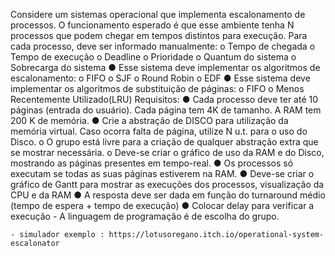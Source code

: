 Considere um sistemas operacional que implementa escalonamento de processos. O
funcionamento esperado é que esse ambiente tenha N processos que podem chegar em
tempos distintos para execução. Para cada processo, deve ser informado manualmente:
    o Tempo de chegada
    o Tempo de execução
    o Deadline
    o Prioridade
    o Quantum do sistema
    o Sobrecarga do sistema
● Esse sistema deve implementar os algoritmos de escalonamento:
    o FIFO
    o SJF
    o Round Robin
    o EDF
● Esse sistema deve implementar os algoritmos de substituição de páginas:
    o FIFO
    o Menos Recentemente Utilizado(LRU)
Requisitos:
    ● Cada processo deve ter até 10 páginas (entrada do usuário). Cada página tem 4K de
    tamanho. A RAM tem 200 K de memória.
    ● Crie a abstração de DISCO para utilização da memória virtual. Caso ocorra falta de
    página, utilize N u.t. para o uso do Disco.
        o O grupo está livre para a criação de qualquer abstração extra que se mostrar
        necessária.
        o Deve-se criar o gráfico de uso da RAM e do Disco, mostrando as páginas
        presentes em tempo-real.
    ● Os processos só executam se todas as suas páginas estiverem na RAM.
    ● Deve-se criar o gráfico de Gantt para mostrar as execuções dos processos, visualização
    da CPU e da RAM
    ● A resposta deve ser dada em função do turnaround médio (tempo de espera + tempo
    de execução)
    ● Colocar delay para verificar a execução
    - A linguagem de programação é de escolha do grupo.

    - simulador exemplo : https://lotusoregano.itch.io/operational-system-escalonator